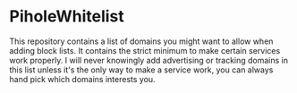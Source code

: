 # PiholeWhitelist
This repository contains a list of domains you might want to allow when adding block lists. It contains the strict minimum to make certain services work properly. I will never knowingly add advertising or tracking domains in this list unless it's the only way to make a service work, you can always hand pick which domains interests you.
